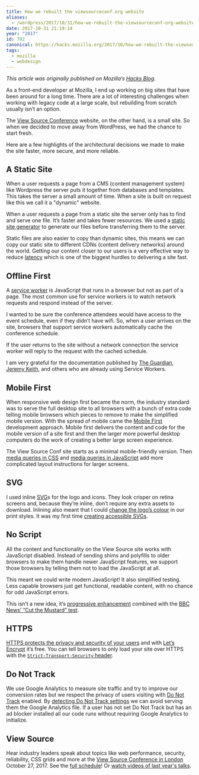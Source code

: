 ```yaml
---
title: How we rebuilt the viewsourceconf.org website
aliases:
  - /wordpress/2017/10/31/how-we-rebuilt-the-viewsourceconf-org-website/
date: 2017-10-31 21:19:14
year: "2017"
id: 792
canonical: https://hacks.mozilla.org/2017/10/how-we-rebuilt-the-viewsourceconf-org-website/
tags:
  - mozilla
  - webdesign
---
```


_This article was originally published on Mozilla’s [Hacks Blog](https://hacks.mozilla.org/2017/10/how-we-rebuilt-the-viewsourceconf-org-website/)._

As a front-end developer at Mozilla, I end up working on big sites that have been around for a long time. There are a lot of interesting challenges when working with legacy code at a large scale, but rebuilding from scratch usually isn’t an option.

The [View Source Conference](http://viewsourceconf.org/) website, on the other hand, is a small site. So when we decided to move away from WordPress, we had the chance to start fresh.

Here are a few highlights of the architectural decisions we made to make the site faster, more secure, and more reliable.

## A Static Site

When a user requests a page from a CMS (content management system) like Wordpress the server puts it together from databases and templates. This takes the server a small amount of time. When a site is built on request like this we call it a "dynamic" website.

When a user requests a page from a static site the server only has to find and serve one file. It’s faster and takes fewer resources. We used a [static site generator](https://www.sitepoint.com/7-reasons-use-static-site-generator/) to generate our files before transferring them to the server.

Static files are also easier to copy than dynamic sites, this means we can copy our static site to different CDNs (content delivery networks) around the world. Getting our content closer to our users is a very effective way to reduce [latency](https://www.igvita.com/2012/07/19/latency-the-new-web-performance-bottleneck/) which is one of the biggest hurdles to delivering a site fast.

## Offline First

A [service worker](https://developer.mozilla.org/docs/Web/API/Service_Worker_API/Using_Service_Workers) is JavaScript that runs in a browser but not as part of a page. The most common use for service workers is to watch network requests and respond instead of the server.

I wanted to be sure the conference attendees would have access to the event schedule, even if they didn’t have wifi. So, when a user arrives on the site, browsers that support service workers automatically cache the conference schedule.

If the user returns to the site without a network connection the service worker will reply to the request with the cached schedule.

I am very grateful for the documentation published by [The Guardian](https://www.theguardian.com/info/developer-blog/2015/nov/04/building-an-offline-page-for-theguardiancom), [Jeremy Keith](https://www.theguardian.com/info/developer-blog/2015/nov/04/building-an-offline-page-for-theguardiancom), and  others who are already using Service Workers.

## Mobile First

When responsive web design first became the norm, the industry standard was to serve the full desktop site to all browsers with a bunch of extra code telling mobile browsers which pieces to remove to make the simplified mobile version. With the spread of mobile came the  [Mobile First](https://www.lukew.com/ff/entry.asp?1137) development approach. Mobile first delivers the content and code for the mobile version of a site first and then the larger more powerful desktop computers do the work of creating a better large screen experience.

The View Source Conf site starts as a minimal mobile-friendly version. Then [media queries in CSS](https://developer.mozilla.org/en-US/docs/Web/CSS/Media_Queries) and [media queries in JavaScript](https://hacks.mozilla.org/2012/06/using-window-matchmedia-to-do-media-queries-in-javascript/) add more complicated layout instructions for larger screens.

## SVG

I used inline [SVG](https://developer.mozilla.org/en-US/docs/Web/SVG)s for the logo and icons. They look crisper on retina screens and, because they’re inline, don’t require any extra assets to download. Inlining also meant that I could [change the logo’s colour](https://css-tricks.com/cascading-svg-fill-color/) in our print styles. It was my first time [creating accessible SVGs](https://www.sitepoint.com/tips-accessible-svg/).

## No Script

All the content and functionality on the View Source site works with JavaScript disabled. Instead of sending shims and polyfills to older browsers to make them handle newer JavaScript features, we support those browsers by telling them not to load the JavaScript at all.

This meant we could write modern JavaScript! It also simplified testing. Less capable browsers just get functional, readable content, with no chance for odd JavaScript errors.

This isn’t a new idea, it’s [progressive enhancement](https://alistapart.com/article/understandingprogressiveenhancement) combined with the [BBC News’ “Cut the Mustard” test](http://responsivenews.co.uk/post/18948466399/cutting-the-mustard).

## HTTPS

[HTTPS protects the privacy and security of your users](https://developers.google.com/web/fundamentals/security/encrypt-in-transit/why-https) and with [Let’s Encrypt](https://letsencrypt.org/) it’s free. You can tell browsers to only load your site over HTTPS with the [`Strict-Transport-Security` header](https://developer.mozilla.org/en-US/docs/Web/HTTP/Headers/Strict-Transport-Security).

## Do Not Track

We use Google Analytics to measure site traffic and try to improve our conversion rates but we respect the privacy of users visiting with [Do Not Track](https://en.wikipedia.org/wiki/Do_Not_Track) enabled. By [detecting Do Not Track settings](http://schalkneethling.github.io/blog/2015/11/06/respect-user-choice-do-not-track/) we can avoid serving them the Google Analytics file. If a user has not set Do Not Track but has an ad blocker installed all our code runs without requiring Google Analytics to initialize.

## View Source

Hear industry leaders speak about topics like web performance, security, reliability, CSS grids and more at the [View Source Conference in London](https://viewsourceconf.org/london-2017/) October 27, 2017\. See the [full schedule](https://viewsourceconf.org/london-2017/#schedule)! Or [watch videos of last year's talks](https://viewsourceconf.org/berlin-2016/).
